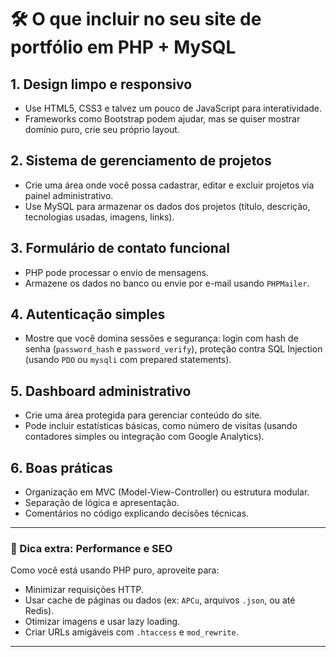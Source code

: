 # 🛠️ O que incluir no seu site de portfólio em PHP + MySQL

## 1. **Design limpo e responsivo**

- Use HTML5, CSS3 e talvez um pouco de JavaScript para interatividade.
- Frameworks como Bootstrap podem ajudar, mas se quiser mostrar domínio puro, crie seu próprio layout.

## 2. **Sistema de gerenciamento de projetos**

- Crie uma área onde você possa cadastrar, editar e excluir projetos via painel administrativo.
- Use MySQL para armazenar os dados dos projetos (título, descrição, tecnologias usadas, imagens, links).

## 3. **Formulário de contato funcional**

- PHP pode processar o envio de mensagens.
- Armazene os dados no banco ou envie por e-mail usando `PHPMailer`.

## 4. **Autenticação simples**

- Mostre que você domina sessões e segurança: login com hash de senha (`password_hash` e `password_verify`), proteção contra SQL Injection (usando `PDO` ou `mysqli` com prepared statements).

## 5. **Dashboard administrativo**

- Crie uma área protegida para gerenciar conteúdo do site.
- Pode incluir estatísticas básicas, como número de visitas (usando contadores simples ou integração com Google Analytics).

## 6. **Boas práticas**

- Organização em MVC (Model-View-Controller) ou estrutura modular.
- Separação de lógica e apresentação.
- Comentários no código explicando decisões técnicas.

---

### 🚀 Dica extra: Performance e SEO

Como você está usando PHP puro, aproveite para:

- Minimizar requisições HTTP.
- Usar cache de páginas ou dados (ex: `APCu`, arquivos `.json`, ou até Redis).
- Otimizar imagens e usar lazy loading.
- Criar URLs amigáveis com `.htaccess` e `mod_rewrite`.

---
